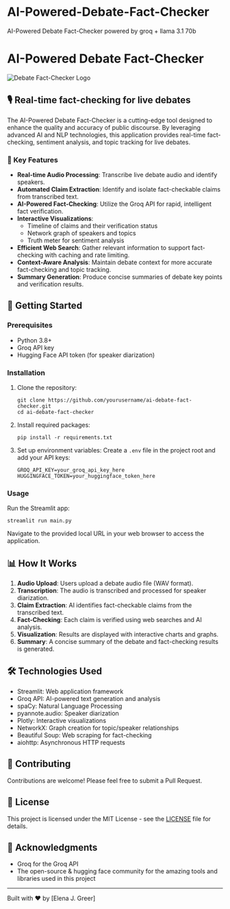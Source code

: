 # AI-Powered-Debate-Fact-Checker
AI-Powered Debate Fact-Checker powered by groq + llama 3.1 70b

# AI-Powered Debate Fact-Checker

![Debate Fact-Checker Logo](https://via.placeholder.com/150?text=Debate+Fact-Checker)

## 🎙️ Real-time fact-checking for live debates

The AI-Powered Debate Fact-Checker is a cutting-edge tool designed to enhance the quality and accuracy of public discourse. By leveraging advanced AI and NLP technologies, this application provides real-time fact-checking, sentiment analysis, and topic tracking for live debates.

### 🌟 Key Features

- **Real-time Audio Processing**: Transcribe live debate audio and identify speakers.
- **Automated Claim Extraction**: Identify and isolate fact-checkable claims from transcribed text.
- **AI-Powered Fact-Checking**: Utilize the Groq API for rapid, intelligent fact verification.
- **Interactive Visualizations**: 
  - Timeline of claims and their verification status
  - Network graph of speakers and topics
  - Truth meter for sentiment analysis
- **Efficient Web Search**: Gather relevant information to support fact-checking with caching and rate limiting.
- **Context-Aware Analysis**: Maintain debate context for more accurate fact-checking and topic tracking.
- **Summary Generation**: Produce concise summaries of debate key points and verification results.

## 🚀 Getting Started

### Prerequisites

- Python 3.8+
- Groq API key
- Hugging Face API token (for speaker diarization)

### Installation

1. Clone the repository:
   ```
   git clone https://github.com/yourusername/ai-debate-fact-checker.git
   cd ai-debate-fact-checker
   ```

2. Install required packages:
   ```
   pip install -r requirements.txt
   ```

3. Set up environment variables:
   Create a `.env` file in the project root and add your API keys:
   ```
   GROQ_API_KEY=your_groq_api_key_here
   HUGGINGFACE_TOKEN=your_huggingface_token_here
   ```

### Usage

Run the Streamlit app:
```
streamlit run main.py
```

Navigate to the provided local URL in your web browser to access the application.

## 📊 How It Works

1. **Audio Upload**: Users upload a debate audio file (WAV format).
2. **Transcription**: The audio is transcribed and processed for speaker diarization.
3. **Claim Extraction**: AI identifies fact-checkable claims from the transcribed text.
4. **Fact-Checking**: Each claim is verified using web searches and AI analysis.
5. **Visualization**: Results are displayed with interactive charts and graphs.
6. **Summary**: A concise summary of the debate and fact-checking results is generated.

## 🛠️ Technologies Used

- Streamlit: Web application framework
- Groq API: AI-powered text generation and analysis
- spaCy: Natural Language Processing
- pyannote.audio: Speaker diarization
- Plotly: Interactive visualizations
- NetworkX: Graph creation for topic/speaker relationships
- Beautiful Soup: Web scraping for fact-checking
- aiohttp: Asynchronous HTTP requests

## 🤝 Contributing

Contributions are welcome! Please feel free to submit a Pull Request.

## 📄 License

This project is licensed under the MIT License - see the [LICENSE](LICENSE) file for details.

## 🙏 Acknowledgments

- Groq for the Groq API
- The open-source & hugging face community for the amazing tools and libraries used in this project

---

Built with ❤️ by [Elena J. Greer]
